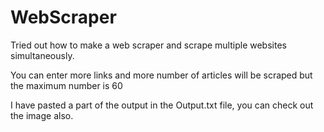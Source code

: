 # WebScraper

Tried out how to make a web scraper and scrape multiple websites simultaneously.

You can enter more links and more number of articles will be scraped but the maximum number is 60

I have pasted a part of the output in the Output.txt file, you can check out the image also.
